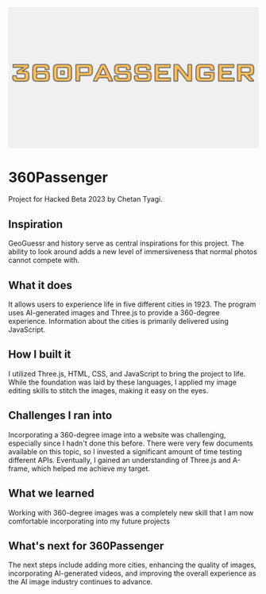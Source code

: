 ![360P](c360.png)

# 360Passenger
Project for Hacked Beta 2023 by Chetan Tyagi.

## Inspiration
GeoGuessr and history serve as central inspirations for this project. The ability to look around adds a new level of immersiveness that normal photos cannot compete with.

## What it does
It allows users to experience life in five different cities in 1923. The program uses AI-generated images and Three.js to provide a 360-degree experience. Information about the cities is primarily delivered using JavaScript.

## How I built it
I utilized Three.js, HTML, CSS, and JavaScript to bring the project to life. While the foundation was laid by these languages, I applied my image editing skills to stitch the images, making it easy on the eyes.

## Challenges I ran into
Incorporating a 360-degree image into a website was challenging, especially since I hadn't done this before. There were very few documents available on this topic, so I invested a significant amount of time testing different APIs. Eventually, I gained an understanding of Three.js and A-frame, which helped me achieve my target.

## What we learned
Working with 360-degree images was a completely new skill that I am now comfortable incorporating into my future projects

## What's next for 360Passenger
The next steps include adding more cities, enhancing the quality of images, incorporating AI-generated videos, and improving the overall experience as the AI image industry continues to advance.
